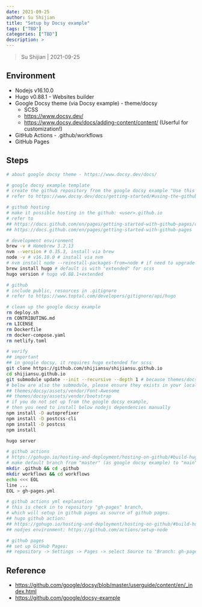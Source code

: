 ```yaml
---
date: 2021-09-25
author: Su Shijian
title: "Setup by Docsy example"
tags: ["TBD"]
categories: ["TBD"]
description: >
---
```


> Su Shijian | 2021-09-25

## Environment

- Nodejs v16.10.0
- Hugo v0.88.1 - Websites builder
- Google Docsy theme (via Docsy example) - theme/docsy
  - SCSS
  - https://www.docsy.dev/
  - https://www.docsy.dev/docs/adding-content/content/ (Userful for customization!)
- GitHub Actions - .github/workflows
- GitHub Pages

## Steps

```bash
# about google docsy theme - https://www.docsy.dev/docs/

# google docsy example template
# create the github repository from the google docsy example "Use this template"
# refer to https://www.docsy.dev/docs/getting-started/#using-the-github-ui

# github hosting
# make it possible hosting in the github: <user>.github.io
# refer to
## https://docs.github.com/en/pages/getting-started-with-github-pages/creating-a-github-pages-site
## https://docs.github.com/en/pages/getting-started-with-github-pages

# development environment
brew -v # Homebrew 3.2.13
nvm --version # 0.35.3, install via brew
node -v # v16.10.0 # install via nvm
# nvm install node --reinstall-packages-from=node # if need to upgrade
brew install hugo # default is with "extended" for scss
hugo version # hugo v0.88.1+extended

# github
# include public, resources in .gitignore
# refer to https://www.toptal.com/developers/gitignore/api/hugo

# clean up the google docsy example
rm deploy.sh
rm CONTRIBUTING.md
rm LICENSE
rm Dockerfile
rm docker-compose.yaml
rm netlify.toml

# verify
## important
## in google docsy, it requires hugo extended for scss
git clone https://github.com/shijiansu/shijiansu.github.io
cd shijiansu.github.io
git submodule update --init --recursive --depth 1 # because themes/docsy is submodule
# below are also the submodule, please ensure they exists in your local
## themes/docsy/assets/vendor/Font-Awesome
## themes/docsy/assets/vendor/bootstrap
# if you do not set up from the google docsy example, 
# then you need to install below nodejs dependencies manually
npm install -D autoprefixer
npm install -D postcss-cli
npm install -D postcss
npm install

hugo server

# github actions
# https://gohugo.io/hosting-and-deployment/hosting-on-github/#build-hugo-with-github-action
# make default branch from "master" (as google docsy example) to "main" because of gh-pages.yml
mkdir .github && cd .github
mkdir workflows && cd workflows
echo <<< EOL
line ...
EOL > gh-pages.yml

# github actions yml explanation
# this is check in to repository "gh-pages" branch,
# which will setup in github pages as source of github pages.
## hugo github action:
## https://gohugo.io/hosting-and-deployment/hosting-on-github/#build-hugo-with-github-action
## nodjes environment: https://github.com/actions/setup-node

# github pages
## set up GitHub Pages:
## repository -> Settings -> Pages -> select Source to "Branch: gh-pages"
```

## Reference

- https://github.com/google/docsy/blob/master/userguide/content/en/_index.html
- https://github.com/google/docsy-example
